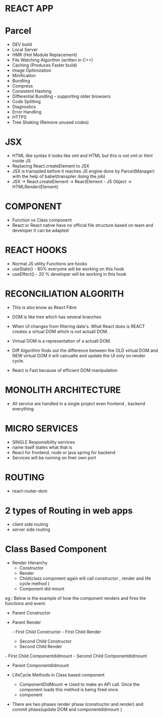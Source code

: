# REACT APP

# Parcel

- DEV build
- Local Server
- HMR (Hot Module Replacement)
- File Watching Algorithm (written in C++)
- Caching (Produces Faster build)
- Image Optimization
- Minification
- Bundling
- Compress
- Consistent Hashing
- Differential Bundling - supporting older browsers
- Code Splitting
- Diagnostics
- Error Handling
- HTTPS
- Tree Shaking (Remove unused codes)

# JSX

- HTML like syntax it looks like xml and HTML but this is not xml or html inside JS
- Replacing React.createElement to JSX
- JSX is transpiled before it reaches JS engine done by Parcel(Manager) with the help of babel(transpiler doing the job)
- JSX -> React.createElement -> ReactElement - JS Object -> HTMLRender(Element)

# COMPONENT

- Function vs Class component
- React or React native have no official file structure based on team and developer it can be adapted

# REACT HOOKS

- Normal JS utility Functions are hooks
- useState() - 80% everyone will be working on this hook
- useEffect() - 20 % developer will be working in this hook

# RECONCILIATION ALGORITH

- This is also know as React Fibre
- DOM is like tree which has several branches
- When UI changes from filtering data's. What React does is REACT creates a virtual DOM which is not actuall DOM.

- Virtual DOM is a representation of a actuall DOM.

- Diff Algorithm finds out the difference between the OLD virtual DOM and NEW virtual DOM it will calcualte and update the UI only on render cycle.

- React is Fast because of efficient DOM manipulation

# MONOLITH ARCHITECTURE

- All service are handled in a single project even frontend , backend everything

# MICRO SERVICES

- SINGLE Responsibility services
- name itself states what that is
- React for frontend, node or java spring for backend
- Services will be running on their own port

# ROUTING

- react-router-dom

# 2 types of Routing in web apps

- client side routing
- server side routing

# Class Based Component

- Render Hierarchy
  - Constructor
  - Render
  - Child(class component again will call constructor , render and life cycle method )
  - Component did mount

eg : Below is the example of how the component renders and fires the functions and event.

- Parent Constructor
- Parent Render

  <RENDER Phase starts and batching as well>
   - First Child Constructor
   - First Child Render

   - Second Child Constructor
   - Second Child Render

<DOM MANIPULATION STARTS>
    - First Child Componentdidmount
    - Second Child Componentdidmount

- Parent Componentdidmount

- LifeCycle Methods in Class based component

  - ComponentDidMount => Used to make an API call. Once the component loads this method is being fired once.
  - component

- There are two phases render phase (constructor and render) and commit phase(update DOM and componentdidmount )
